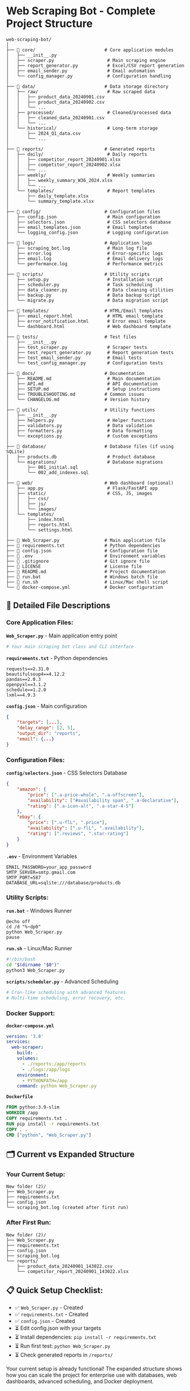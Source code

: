 # Web Scraping Bot - Complete Project Structure

```
web-scraping-bot/
│
├── 📁 core/                          # Core application modules
│   ├── __init__.py
│   ├── scraper.py                    # Main scraping engine
│   ├── report_generator.py           # Excel/CSV report generation
│   ├── email_sender.py               # Email automation
│   └── config_manager.py             # Configuration handling
│
├── 📁 data/                          # Data storage directory
│   ├── raw/                          # Raw scraped data
│   │   ├── product_data_20240901.csv
│   │   ├── product_data_20240902.csv
│   │   └── ...
│   ├── processed/                    # Cleaned/processed data
│   │   ├── cleaned_data_20240901.csv
│   │   └── ...
│   └── historical/                   # Long-term storage
│       ├── 2024_Q1_data.csv
│       └── ...
│
├── 📁 reports/                       # Generated reports
│   ├── daily/                        # Daily reports
│   │   ├── competitor_report_20240901.xlsx
│   │   ├── competitor_report_20240902.xlsx
│   │   └── ...
│   ├── weekly/                       # Weekly summaries
│   │   ├── weekly_summary_W36_2024.xlsx
│   │   └── ...
│   └── templates/                    # Report templates
│       ├── daily_template.xlsx
│       └── summary_template.xlsx
│
├── 📁 config/                        # Configuration files
│   ├── config.json                   # Main configuration
│   ├── selectors.json                # CSS selectors database
│   ├── email_templates.json          # Email templates
│   └── logging_config.json           # Logging configuration
│
├── 📁 logs/                          # Application logs
│   ├── scraping_bot.log              # Main log file
│   ├── error.log                     # Error-specific logs
│   ├── email.log                     # Email delivery logs
│   └── performance.log               # Performance metrics
│
├── 📁 scripts/                       # Utility scripts
│   ├── setup.py                      # Installation script
│   ├── scheduler.py                  # Task scheduling
│   ├── data_cleaner.py               # Data cleaning utilities
│   ├── backup.py                     # Data backup script
│   └── migrate.py                    # Data migration script
│
├── 📁 templates/                     # HTML/Email templates
│   ├── email_report.html             # HTML email template
│   ├── error_notification.html       # Error email template
│   └── dashboard.html                # Web dashboard template
│
├── 📁 tests/                         # Test files
│   ├── __init__.py
│   ├── test_scraper.py               # Scraper tests
│   ├── test_report_generator.py      # Report generation tests
│   ├── test_email_sender.py          # Email tests
│   └── test_config_manager.py        # Configuration tests
│
├── 📁 docs/                          # Documentation
│   ├── README.md                     # Main documentation
│   ├── API.md                        # API documentation
│   ├── SETUP.md                      # Setup instructions
│   ├── TROUBLESHOOTING.md           # Common issues
│   └── CHANGELOG.md                 # Version history
│
├── 📁 utils/                         # Utility functions
│   ├── __init__.py
│   ├── helpers.py                    # Helper functions
│   ├── validators.py                 # Data validation
│   ├── formatters.py                 # Data formatting
│   └── exceptions.py                 # Custom exceptions
│
├── 📁 database/                      # Database files (if using SQLite)
│   ├── products.db                   # Product database
│   └── migrations/                   # Database migrations
│       ├── 001_initial.sql
│       └── 002_add_indexes.sql
│
├── 📁 web/                           # Web dashboard (optional)
│   ├── app.py                        # Flask/FastAPI app
│   ├── static/                       # CSS, JS, images
│   │   ├── css/
│   │   ├── js/
│   │   └── images/
│   └── templates/
│       ├── index.html
│       ├── reports.html
│       └── settings.html
│
├── 📄 Web_Scraper.py                 # Main application file
├── 📄 requirements.txt               # Python dependencies
├── 📄 config.json                    # Configuration file
├── 📄 .env                           # Environment variables
├── 📄 .gitignore                     # Git ignore file
├── 📄 LICENSE                        # License file
├── 📄 README.md                      # Project documentation
├── 📄 run.bat                        # Windows batch file
├── 📄 run.sh                         # Linux/Mac shell script
└── 📄 docker-compose.yml             # Docker configuration
```

## 📁 **Detailed File Descriptions**

### **Core Application Files:**

**`Web_Scraper.py`** - Main application entry point
```python
# Your main scraping bot class and CLI interface
```

**`requirements.txt`** - Python dependencies
```
requests==2.31.0
beautifulsoup4==4.12.2
pandas==2.0.3
openpyxl==3.1.2
schedule==1.2.0
lxml==4.9.3
```

**`config.json`** - Main configuration
```json
{
    "targets": [...],
    "delay_range": [2, 5],
    "output_dir": "reports",
    "email": {...}
}
```

### **Configuration Files:**

**`config/selectors.json`** - CSS Selectors Database
```json
{
    "amazon": {
        "price": [".a-price-whole", ".a-offscreen"],
        "availability": ["#availability span", ".a-declarative"],
        "rating": [".a-icon-alt", ".a-star-4-5"]
    },
    "ebay": {
        "price": [".u-flL", ".price"],
        "availability": [".u-flL", ".availability"],
        "rating": [".reviews", ".star-rating"]
    }
}
```

**`.env`** - Environment Variables
```
EMAIL_PASSWORD=your_app_password
SMTP_SERVER=smtp.gmail.com
SMTP_PORT=587
DATABASE_URL=sqlite:///database/products.db
```

### **Utility Scripts:**

**`run.bat`** - Windows Runner
```batch
@echo off
cd /d "%~dp0"
python Web_Scraper.py
pause
```

**`run.sh`** - Linux/Mac Runner
```bash
#!/bin/bash
cd "$(dirname "$0")"
python3 Web_Scraper.py
```

**`scripts/scheduler.py`** - Advanced Scheduling
```python
# Cron-like scheduling with advanced features
# Multi-time scheduling, error recovery, etc.
```

### **Docker Support:**

**`docker-compose.yml`**
```yaml
version: '3.8'
services:
  web-scraper:
    build: .
    volumes:
      - ./reports:/app/reports
      - ./logs:/app/logs
    environment:
      - PYTHONPATH=/app
    command: python Web_Scraper.py
```

**`Dockerfile`**
```dockerfile
FROM python:3.9-slim
WORKDIR /app
COPY requirements.txt .
RUN pip install -r requirements.txt
COPY . .
CMD ["python", "Web_Scraper.py"]
```

## 🗂️ **Current vs Expanded Structure**

### **Your Current Setup:**
```
New folder (2)/
├── Web_Scraper.py
├── requirements.txt
├── config.json
└── scraping_bot.log (created after first run)
```

### **After First Run:**
```
New folder (2)/
├── Web_Scraper.py
├── requirements.txt
├── config.json
├── scraping_bot.log
└── reports/
    ├── product_data_20240901_143022.csv
    └── competitor_report_20240901_143022.xlsx
```

## 📋 **Quick Setup Checklist:**

- ✅ `Web_Scraper.py` - Created
- ✅ `requirements.txt` - Created  
- ✅ `config.json` - Created
- ⏳ Edit config.json with your targets
- ⏳ Install dependencies: `pip install -r requirements.txt`
- ⏳ Run first test: `python Web_Scraper.py`
- ⏳ Check generated reports in `/reports/`

Your current setup is already functional! The expanded structure shows how you can scale the project for enterprise use with databases, web dashboards, advanced scheduling, and Docker deployment.

